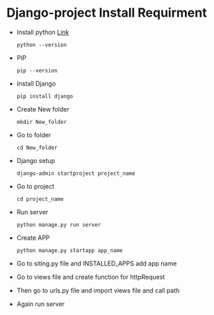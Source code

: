 # Django-project Install Requirment

- Install python [Link](https://www.python.org/)

  ```
  python --version
  ```

- PIP

  ```
  pip --version
  ```

- Install Django

  ```
  pip install django
  ```

- Create New folder

  ```
  mkdir New_folder
  ```

- Go to folder

  ```
  cd New_folder
  ```

- Django setup

  ```
  django-admin startproject project_name
  ```

- Go to project

  ```
  cd project_name
  ```

- Run server

  ```
  python manage.py run server
  ```

- Create APP

  ```
  python manage.py startapp app_name
  ```

- Go to siting.py file and INSTALLED_APPS add app name
- Go to views file and create function for httpRequest
- Then go to urls.py file and import views file and call path
- Again run server
